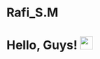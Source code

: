 # Rafi_S.M

# Hello, Guys! <img src="https://raw.githubusercontent.com/MartinHeinz/MartinHeinz/master/wave.gif" width="30px">

